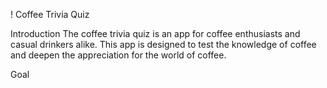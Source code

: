 ! Coffee Trivia Quiz

Introduction
The coffee trivia quiz is an app for coffee enthusiasts and casual drinkers alike. This app is designed to test the knowledge of coffee and deepen the appreciation for the world of coffee.

Goal 
